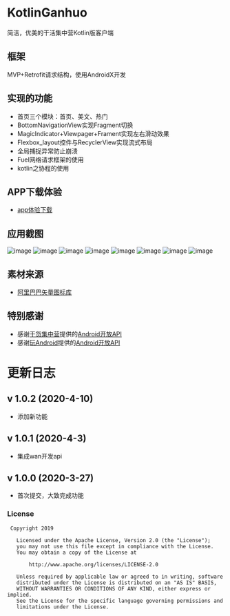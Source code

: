 # KotlinGanhuo
简洁，优美的干活集中营Kotlin版客户端

## 框架
MVP+Retrofit请求结构，使用AndroidX开发

## 实现的功能
- 首页三个模块：首页、美文、热门
- BottomNavigationView实现Fragment切换
- MagicIndicator+Viewpager+Frament实现左右滑动效果
- Flexbox_layout控件与RecyclerView实现流式布局
- 全局捕捉异常防止崩溃
- Fuel网络请求框架的使用
- kotlin之协程的使用

## APP下载体验
- [app体验下载](https://url.cn/5HFtRru)

## 应用截图

![image](https://i.postimg.cc/28Hdqy4W/1.png)
![image](https://i.postimg.cc/4xqz502N/2.png)
![image](https://i.postimg.cc/43cpF1jv/3.png)
![image](https://i.postimg.cc/wvdDKmdC/4.png)
![image](https://i.postimg.cc/QtLT05C3/1.png)
![image](https://i.postimg.cc/MH5f6FD6/2.png)
![image](https://i.postimg.cc/1XsNZQD7/3.png)
![image](https://i.postimg.cc/59SCSXMh/4.png)


## 素材来源
- [阿里巴巴矢量图标库](http://www.iconfont.cn/)

## 特别感谢
- 感谢[干货集中营](https://gank.io/)提供的[Android开放API](https://gank.io/api)
- 感谢[玩Android](https://www.wanandroid.com/)提供的[Android开放API](https://www.wanandroid.com/blog/show/2)


# 更新日志
## v 1.0.2 (2020-4-10)

- 添加新功能

## v 1.0.1 (2020-4-3)

- 集成wan开发api

## v 1.0.0 (2020-3-27)

- 首次提交，大致完成功能


### License
```
 Copyright 2019     
  
   Licensed under the Apache License, Version 2.0 (the "License");
   you may not use this file except in compliance with the License.
   You may obtain a copy of the License at 
 
       http://www.apache.org/licenses/LICENSE-2.0 

   Unless required by applicable law or agreed to in writing, software
   distributed under the License is distributed on an "AS IS" BASIS,
   WITHOUT WARRANTIES OR CONDITIONS OF ANY KIND, either express or implied.
   See the License for the specific language governing permissions and
   limitations under the License.
```
